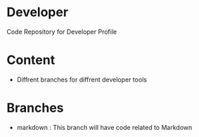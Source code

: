 # Developer
Code Repository for Developer Profile

# Content
- Diffrent branches for diffrent developer tools

# Branches
- markdown : This branch will have code related to Markdown
